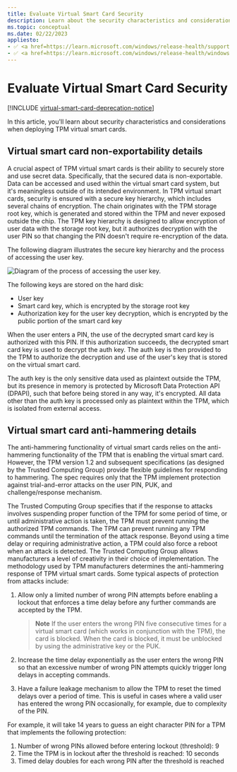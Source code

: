 ```yaml
---
title: Evaluate Virtual Smart Card Security
description: Learn about the security characteristics and considerations when deploying TPM virtual smart cards.
ms.topic: conceptual
ms.date: 02/22/2023
appliesto:
- ✅ <a href=https://learn.microsoft.com/windows/release-health/supported-versions-windows-client target=_blank>Windows 10 and later</a>
- ✅ <a href=https://learn.microsoft.com/windows/release-health/windows-server-release-info target=_blank>Windows Server 2016 and later</a>
---
```


# Evaluate Virtual Smart Card Security

[!INCLUDE [virtual-smart-card-deprecation-notice](../../includes/virtual-smart-card-deprecation-notice.md)]

In this article, you'll learn about security characteristics and considerations when deploying TPM virtual smart cards.

## Virtual smart card non-exportability details

A crucial aspect of TPM virtual smart cards is their ability to securely store and use secret data. Specifically, that the secured data is non-exportable.\
Data can be accessed and used within the virtual smart card system, but it's meaningless outside of its intended environment. In TPM virtual smart cards, security is ensured with a secure key hierarchy, which includes several chains of encryption. The chain originates with the TPM storage root key, which is generated and stored within the TPM and never exposed outside the chip. The TPM key hierarchy is designed to allow encryption of user data with the storage root key, but it authorizes decryption with the user PIN so that changing the PIN doesn't require re-encryption of the data.

The following diagram illustrates the secure key hierarchy and the process of accessing the user key.

![Diagram of the process of accessing the user key.](images/vsc-process-of-accessing-user-key.png)

The following keys are stored on the hard disk:

- User key
- Smart card key, which is encrypted by the storage root key
- Authorization key for the user key decryption, which is encrypted by the public portion of the smart card key

When the user enters a PIN, the use of the decrypted smart card key is authorized with this PIN. If this authorization succeeds, the decrypted smart card key is used to decrypt the auth key. The auth key is then provided to the TPM to authorize the decryption and use of the user's key that is stored on the virtual smart card.

The auth key is the only sensitive data used as plaintext outside the TPM, but its presence in memory is protected by Microsoft Data Protection API (DPAPI), such that before being stored in any way, it's encrypted. All data other than the auth key is processed only as plaintext within the TPM, which is isolated from external access.

## Virtual smart card anti-hammering details

The anti-hammering functionality of virtual smart cards relies on the anti-hammering functionality of the TPM that is enabling the virtual smart card. However, the TPM version 1.2 and subsequent specifications (as designed by the Trusted Computing Group) provide flexible guidelines for responding to hammering. The spec requires only that the TPM implement protection against trial-and-error attacks on the user PIN, PUK, and challenge/response mechanism.

The Trusted Computing Group specifies that if the response to attacks involves suspending proper function of the TPM for some period of time, or until administrative action is taken, the TPM must prevent running the authorized TPM commands. The TPM can prevent running any TPM commands until the termination of the attack response. Beyond using a time delay or requiring administrative action, a TPM could also force a reboot when an attack is detected. The Trusted Computing Group allows manufacturers a level of creativity in their choice of implementation. The methodology used by TPM manufacturers determines the anti-hammering response of TPM virtual smart cards. Some typical aspects of protection from attacks include:

1. Allow only a limited number of wrong PIN attempts before enabling a lockout that enforces a time delay before any further commands are accepted by the TPM.

    > **Note**
    > If the user enters the wrong PIN five consecutive times for a virtual smart card (which works in conjunction with the TPM), the card is blocked. When the card is blocked, it must be unblocked by using the administrative key or the PUK.

1. Increase the time delay exponentially as the user enters the wrong PIN so that an excessive number of wrong PIN attempts quickly trigger long delays in accepting commands.
1. Have a failure leakage mechanism to allow the TPM to reset the timed delays over a period of time. This is useful in cases where a valid user has entered the wrong PIN occasionally, for example, due to complexity of the PIN.

For example, it will take 14 years to guess an eight character PIN for a TPM that implements the following protection:

1. Number of wrong PINs allowed before entering lockout (threshold): 9
1. Time the TPM is in lockout after the threshold is reached: 10 seconds
1. Timed delay doubles for each wrong PIN after the threshold is reached